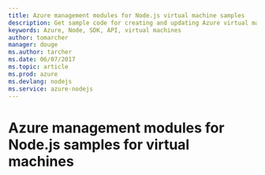 ```yaml
---
title: Azure management modules for Node.js virtual machine samples
description: Get sample code for creating and updating Azure virtual machines using the Azure management modules for Node.js
keywords: Azure, Node, SDK, API, virtual machines
author: tomarcher
manager: douge
ms.author: tarcher
ms.date: 06/07/2017
ms.topic: article
ms.prod: azure
ms.devlang: nodejs
ms.service: azure-nodejs
---
```


# Azure management modules for Node.js samples for virtual machines

